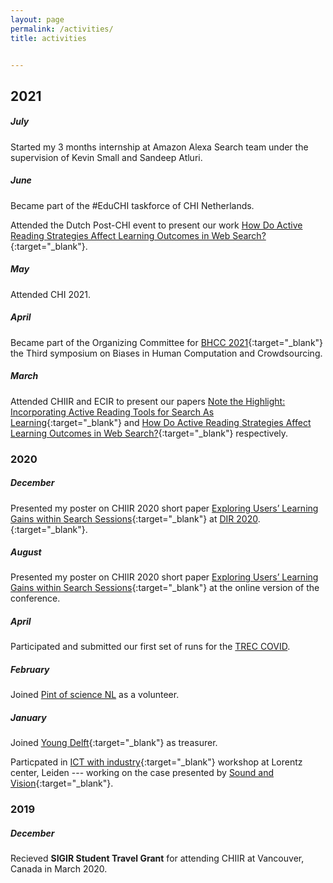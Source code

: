 ```yaml
---
layout: page
permalink: /activities/
title: activities


---
```

 <h2 class="year">2021</h2>

##### July

Started my 3 months internship at Amazon Alexa Search team under the supervision of Kevin Small and Sandeep Atluri.

##### June 
Became part of the #EduCHI taskforce of CHI Netherlands.

Attended the Dutch Post-CHI event to present our work [How Do Active Reading Strategies Affect Learning Outcomes in Web Search?](https://link.springer.com/chapter/10.1007%2F978-3-030-72240-1_37){:target="_blank"}.

##### May

Attended CHI 2021.

##### April

Became part of the Organizing Committee for [BHCC 2021](https://www.bhcc-symposium.com/){:target="_blank"} the Third symposium on Biases in Human Computation and Crowdsourcing.

##### March

Attended CHIIR and ECIR to present our papers [Note the Highlight: Incorporating Active Reading Tools for Search As Learning](https://dl.acm.org/doi/10.1145/3406522.3446025){:target="_blank"} and [How Do Active Reading Strategies Affect Learning Outcomes in Web Search?](https://link.springer.com/chapter/10.1007%2F978-3-030-72240-1_37){:target="_blank"} respectively.

  <h3 class="year">2020</h3>

##### December
Presented my poster on CHIIR 2020 short paper [Exploring Users’ Learning Gains within Search Sessions](https://dl.acm.org/doi/abs/10.1145/3343413.3378012){:target="_blank"} at [DIR 2020](https://dir2020.be/).{:target="_blank"}.

##### August
Presented my poster on CHIIR 2020 short paper [Exploring Users’ Learning Gains within Search Sessions](https://dl.acm.org/doi/abs/10.1145/3343413.3378012){:target="_blank"} at the online version of the conference.

##### April

Participated and submitted our first set of runs for the [TREC COVID](https://ir.nist.gov/covidSubmit/index.html). 

##### February

Joined [Pint of science NL](https://www.pintofscience.nl/) as a volunteer.


##### January

Joined [Young Delft](http://youngdelft.tudelft.nl/#){:target="\_blank"} as treasurer.

Particpated in [ICT with industry](https://ict-research.nl/ict-with-industry/){:target="\_blank"} workshop at Lorentz center, Leiden --- working on the case presented by [Sound and Vision](https://www.beeldengeluid.nl/en){:target="\_blank"}.


<h3 class="year">2019</h3>

##### December

Recieved **SIGIR Student Travel Grant** for attending CHIIR at Vancouver, Canada in March 2020.